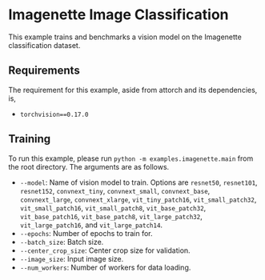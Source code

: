 # Imagenette Image Classification

This example trains and benchmarks a vision model on the Imagenette classification dataset.

## Requirements

The requirement for this example, aside from attorch and its dependencies, is,

* ```torchvision==0.17.0```

## Training

To run this example, please run ```python -m examples.imagenette.main``` from the root directory. The arguments are as follows.
* ```--model```: Name of vision model to train. Options are ```resnet50```, ```resnet101```, ```resnet152```, ```convnext_tiny```, ```convnext_small```, ```convnext_base```, ```convnext_large```, ```convnext_xlarge```, `vit_tiny_patch16`, `vit_small_patch32`, `vit_small_patch16`, `vit_small_patch8`, `vit_base_patch32`, `vit_base_patch16`, `vit_base_patch8`, `vit_large_patch32`, `vit_large_patch16`, and `vit_large_patch14`.
* ```--epochs```: Number of epochs to train for.
* ```--batch_size```: Batch size.
* ```--center_crop_size```: Center crop size for validation.
* ```--image_size```: Input image size.
* ```--num_workers```: Number of workers for data loading.